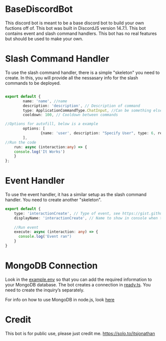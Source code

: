 # BaseDiscordBot
This discord bot is meant to be a base discord bot to build your own fuctions off of. This bot was built in DiscordJS version 14.7.1. This bot contains event and slash command handlers. This bot has no real features but should be used to make your own.


# Slash Command Handler

To use the slash command handler, there is a simple "skeleton" you need to create. In this, you will provide all the nessasary info for the slash commands to be deployed.

```typescript

export default {
        name: 'name', //name
        description: 'description', // Description of command
        type: ApplicationCommandType.ChatInput, //Can be something else, see https://discord-api-types.dev/api/discord-api-types-v10/enum/ApplicationCommandType
        cooldown: 100, // Cooldown between commands

//Options for autofill, below is a example
        options: [
                {name: 'user', description: "Specify User", type: 6, required: true}
        ],
//Run the code
	run: async (interaction:any) => {
    console.log('It Works')
	}
};

```


# Event Handler
To use the event handler, it has a similar setup as the slash command handler. You need to create another "skeleton".

```typescript
export default {
    type: 'interactionCreate', // Type of event, see https://gist.github.com/Iliannnn/f4985563833e2538b1b96a8cb89d72bb
    displayName: 'interactionCreate', // Name to show in console when the event is loaded
    
    //Run event
    execute: async (interaction: any) => { 
      console.log('Event ran")
    }
}
```

# MongoDB Connection

Look in the [example.env](example.env) so that you can add the required information to your MongoDB database. The bot creates a connection in [ready.ts](src/events/misc/ready.ts). You need to create the inquiry’s separately.

For info on how to use MongoDB in node.js, look [here](https://www.w3schools.com/nodejs/nodejs_mongodb.asp)


# Credit
This bot is for public use, please just credit me. https://solo.to/itsjonathan
